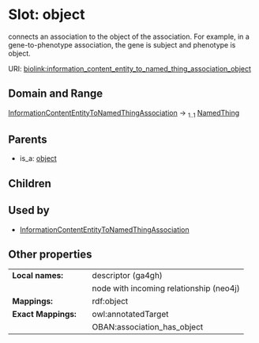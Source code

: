 
# Slot: object


connects an association to the object of the association. For example, in a gene-to-phenotype association, the gene is subject and phenotype is object.

URI: [biolink:information_content_entity_to_named_thing_association_object](https://w3id.org/biolink/vocab/information_content_entity_to_named_thing_association_object)


## Domain and Range

[InformationContentEntityToNamedThingAssociation](InformationContentEntityToNamedThingAssociation.md) &#8594;  <sub>1..1</sub> [NamedThing](NamedThing.md)

## Parents

 *  is_a: [object](object.md)

## Children


## Used by

 * [InformationContentEntityToNamedThingAssociation](InformationContentEntityToNamedThingAssociation.md)

## Other properties

|  |  |  |
| --- | --- | --- |
| **Local names:** | | descriptor (ga4gh) |
|  | | node with incoming relationship (neo4j) |
| **Mappings:** | | rdf:object |
| **Exact Mappings:** | | owl:annotatedTarget |
|  | | OBAN:association_has_object |

